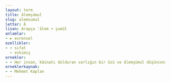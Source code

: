 ```yaml
---
layout: term
title: âlemşümul
slug: alemsumul
letter: Â
lisan: Arapça ʿālem + şumūl
anlamlar:
- ► evrensel
ozellikler:
- - sıfat
  - eskimiş
ornekler:
- - Her insan, kâinatı dolduran varlığın bir özü ve âlemşümul düşüncenin bir taşıyıcısıdır.
orneklerkaynak:
- - Mehmet Kaplan
---
```

